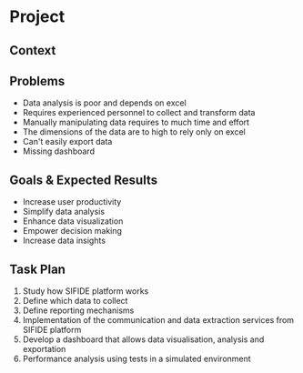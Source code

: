# Project

## Context

## Problems
- Data analysis is poor and depends on excel
- Requires experienced personnel to collect and transform data
- Manually manipulating data requires to much time and effort
- The dimensions of the data are to high to rely only on excel
- Can't easily export data
- Missing dashboard

## Goals & Expected Results
- Increase user productivity
- Simplify data analysis
- Enhance data visualization
- Empower decision making
- Increase data insights

## Task Plan
1. Study how SIFIDE platform works
2. Define which data to collect
3. Define reporting mechanisms
4. Implementation of the communication and data extraction services from SIFIDE platform
5. Develop a dashboard that allows data visualisation, analysis and exportation
6. Performance analysis using tests in a simulated environment
